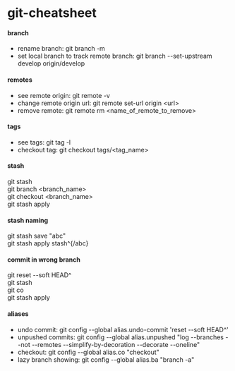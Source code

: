 git-cheatsheet
==============

#### branch
+ rename branch: git branch -m <oldname> <newname>
+ set local branch to track remote branch: git branch --set-upstream develop origin/develop

#### remotes
+ see remote origin: git remote -v
+ change remote origin url: git remote set-url origin \<url\>
+ remove remote: git remote rm \<name_of_remote_to_remove\>

#### tags
+ see tags: git tag -l
+ checkout tag: git checkout tags/\<tag_name\>
 
#### stash
git stash<br /> 
git branch \<branch_name\><br /> 
git checkout \<branch_name\><br /> 
git stash apply<br /> 

#### stash naming
git stash save "abc"<br /> 
git stash apply stash^{/abc}<br /> 

#### commit in wrong branch
git reset --soft HEAD^<br /> 
git stash<br /> 
git co <rightbranch><br /> 
git stash apply<br /> 

#### aliases
+ undo commit: git config --global alias.undo-commit 'reset --soft HEAD^' 
+ unpushed commits: git config --global alias.unpushed "log --branches --not --remotes --simplify-by-decoration --decorate --oneline"
+ checkout: git config --global alias.co "checkout"
+ lazy branch showing:  git config --global alias.ba "branch -a"
